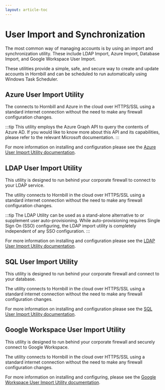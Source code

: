 ```yaml
---
layout: article-toc
---
```

# User Import and Synchronization
The most common way of managing accounts is by using an import and synchronization utility.  These include LDAP Import, Azure Import, Database Import, and Google Workspace User Import. 

These utilities provide a simple, safe, and secure way to create and update accounts in Hornbill and can be scheduled to run automatically using Windows Task Scheduler.

## Azure User Import Utility
The connects to Hornbill and Azure in the cloud over HTTPS/SSL using a standard internet connection without the need to make any firewall configuration changes. 

:::tip
This utility employs the Azure Graph API to query the contents of Azure AD. If you would like to know more about this API and its capabilities, please refer to the relevant Microsoft documentation.
:::

For more information on installing and configuration please see the [Azure User Import Utility documentation](https://wiki.hornbill.com/index.php?title=Azure_User_Import).

## LDAP User Import Utility
This utility is designed to run behind your corporate firewall to connect to your LDAP service.

The utility connects to Hornbill in the cloud over HTTPS/SSL using a standard internet connection without the need to make any firewall configuration changes.

:::tip
The LDAP Utility can be used as a stand-alone alternative to or supplement user auto-provisioning. While auto-provisioning requires Single Sign On (SSO) configuring, the LDAP import utility is completely independent of any SSO configuration.
:::

For more information on installing and configuration please see the [LDAP User Import Utility documentation](https://wiki.hornbill.com/index.php?title=LDAP_User_Import).

## SQL User Import Utility
This utility is designed to run behind your corporate firewall and connect to your database.

The utility connects to Hornbill in the cloud over HTTPS/SSL using a standard internet connection without the need to make any firewall configuration changes. 

For more information on installing and configuration please see the [SQL User Import Utility documentation](https://wiki.hornbill.com/index.php?title=SQL_User_Import).

## Google Workspace User Import Utility
This utility is designed to run behind your corporate firewall and securely connect to Google Workspace. 

The utility connects to Hornbill in the cloud over HTTPS/SSL using a standard internet connection without the need to make any firewall configuration changes.

For more information on installing and configuring, please see the [Google Workspace User Import Utility documentation](https://wiki.hornbill.com/index.php?title=Google_Workspace_User_Import).